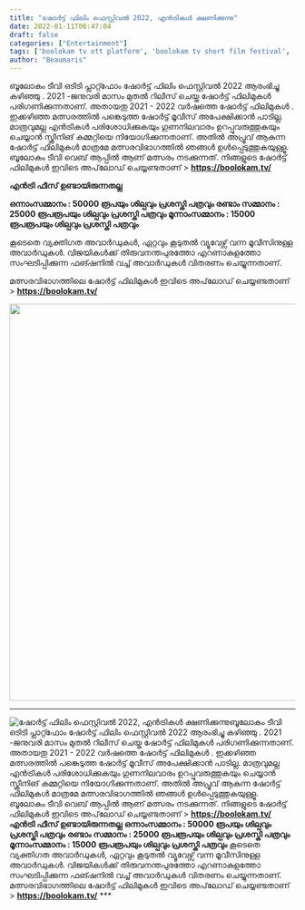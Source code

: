 ```yaml
---
title: "ഷോർട്ട് ഫിലിം ഫെസ്റ്റിവൽ 2022, എൻട്രികൾ ക്ഷണിക്കുന്നു"
date: 2022-01-11T06:47:04
draft: false
categories: ["Entertainment"]
tags: ['boolokam tv ott platform', 'boolokam tv short film festival', 'short film festival']
author: "Beaumaris"
---
```


ബൂലോകം ടീവി ഒടിടി പ്ലാറ്റ്ഫോം ഷോർട്ട് ഫിലിം ഫെസ്റ്റിവൽ 2022 ആരംഭിച്ചു കഴിഞ്ഞു . 2021 -ജനുവരി മാസം മുതൽ റിലീസ് ചെയ്ത ഷോർട്ട് ഫിലിമുകൾ പരിഗണിക്കുന്നതാണ്. അതായതു 2021 - 2022 വർഷത്തെ ഷോർട്ട് ഫിലിമുകൾ . ഇക്കഴിഞ്ഞ മത്സരത്തിൽ പങ്കെടുത്ത ഷോർട്ട് മൂവീസ് അപേക്ഷിക്കാൻ പാടില്ല. മാത്രവുമല്ല എൻട്രികൾ പരിശോധിക്കുകയും ഗുണനിലവാരം ഉറപ്പുവരുത്തുകയും ചെയ്യാൻ സ്ക്രീനിങ് കമ്മറ്റിയെ നിയോഗിക്കുന്നതാണ്. അതിൽ അപ്രൂവ് ആകുന്ന ഷോർട്ട് ഫിലിമുകൾ മാത്രമേ മത്സരവിഭാഗത്തിൽ ഞങ്ങൾ ഉൾപ്പെടുത്തുകയുള്ളൂ. ബൂലോകം ടീവി വെബ് ആപ്പിൽ ആണ് മത്സരം നടക്കുന്നത്. നിങ്ങളുടെ ഷോർട്ട് ഫിലിമുകൾ ഇവിടെ അപ്‌ലോഡ് ചെയ്യണ്ടതാണ് &gt; <strong>https://boolokam.tv/</strong>

<strong>എൻട്രി ഫീസ് ഉണ്ടായിരുന്നതല്ല</strong>

<strong>ഒന്നാംസമ്മാനം : 50000 രൂപയും ശില്പവും പ്രശസ്തി പത്രവും </strong>
<strong>രണ്ടാം സമ്മാനം : 25000 രൂപരൂപയും ശില്പവും പ്രശസ്തി പത്രവും </strong>
<strong>മൂന്നാംസമ്മാനം : 15000 രൂപരൂപയും ശില്പവും പ്രശസ്തി പത്രവും</strong>

കൂടെതെ വ്യക്തിഗത അവാർഡുകൾ, ഏറ്റവും കൂടുതൽ വ്യൂവേഴ്സ് വന്ന മൂവീസിനുള്ള അവാർഡുകൾ. വിജയികൾക്ക് തിരുവനന്തപുരത്തോ എറണാകുളത്തോ സംഘടിപ്പിക്കുന്ന ഫങ്ഷനിൽ വച്ച് അവാർഡുകൾ വിതരണം ചെയ്യുന്നതാണ്.

മത്സരവിഭാഗത്തിലെ ഷോർട്ട് ഫിലിമുകൾ ഇവിടെ അപ്‌ലോഡ് ചെയ്യണ്ടതാണ് &gt; <strong>https://boolokam.tv/</strong>

<img class="alignnone size-full wp-image-324745" src="https://cdn.boolokam.com/articles/2022/01/filmmmm.jpg" alt="" width="1000" height="700" />

***


![ഷോർട്ട് ഫിലിം ഫെസ്റ്റിവൽ 2022, എൻട്രികൾ ക്ഷണിക്കുന്നു](https://cdn.boolokam.com/articles/2022/01/filmmmm.jpg)ബൂലോകം ടീവി ഒടിടി പ്ലാറ്റ്ഫോം ഷോർട്ട് ഫിലിം ഫെസ്റ്റിവൽ 2022 ആരംഭിച്ചു കഴിഞ്ഞു . 2021 -ജനുവരി മാസം മുതൽ റിലീസ് ചെയ്ത ഷോർട്ട് ഫിലിമുകൾ പരിഗണിക്കുന്നതാണ്. അതായതു 2021 - 2022 വർഷത്തെ ഷോർട്ട് ഫിലിമുകൾ . ഇക്കഴിഞ്ഞ മത്സരത്തിൽ പങ്കെടുത്ത ഷോർട്ട് മൂവീസ് അപേക്ഷിക്കാൻ പാടില്ല. മാത്രവുമല്ല എൻട്രികൾ പരിശോധിക്കുകയും ഗുണനിലവാരം ഉറപ്പുവരുത്തുകയും ചെയ്യാൻ സ്ക്രീനിങ് കമ്മറ്റിയെ നിയോഗിക്കുന്നതാണ്. അതിൽ അപ്രൂവ് ആകുന്ന ഷോർട്ട് ഫിലിമുകൾ മാത്രമേ മത്സരവിഭാഗത്തിൽ ഞങ്ങൾ ഉൾപ്പെടുത്തുകയുള്ളൂ. ബൂലോകം ടീവി വെബ് ആപ്പിൽ ആണ് മത്സരം നടക്കുന്നത്. നിങ്ങളുടെ ഷോർട്ട് ഫിലിമുകൾ ഇവിടെ അപ്‌ലോഡ് ചെയ്യണ്ടതാണ് > **https://boolokam.tv/** **എൻട്രി ഫീസ് ഉണ്ടായിരുന്നതല്ല** **ഒന്നാംസമ്മാനം : 50000 രൂപയും ശില്പവും പ്രശസ്തി പത്രവും** **രണ്ടാം സമ്മാനം : 25000 രൂപരൂപയും ശില്പവും പ്രശസ്തി പത്രവും** **മൂന്നാംസമ്മാനം : 15000 രൂപരൂപയും ശില്പവും പ്രശസ്തി പത്രവും** കൂടെതെ വ്യക്തിഗത അവാർഡുകൾ, ഏറ്റവും കൂടുതൽ വ്യൂവേഴ്സ് വന്ന മൂവീസിനുള്ള അവാർഡുകൾ. വിജയികൾക്ക് തിരുവനന്തപുരത്തോ എറണാകുളത്തോ സംഘടിപ്പിക്കുന്ന ഫങ്ഷനിൽ വച്ച് അവാർഡുകൾ വിതരണം ചെയ്യുന്നതാണ്. മത്സരവിഭാഗത്തിലെ ഷോർട്ട് ഫിലിമുകൾ ഇവിടെ അപ്‌ലോഡ് ചെയ്യണ്ടതാണ് > **https://boolokam.tv/** ***
